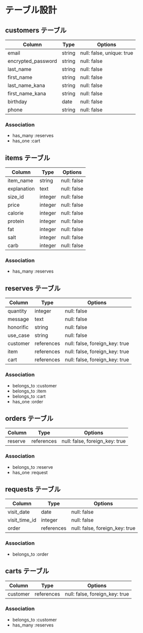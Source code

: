# テーブル設計

## customers テーブル

| Column             | Type    | Options                   |
| ------------------ | ------- | ------------------------- |
| email              | string  | null: false, unique: true |
| encrypted_password | string  | null: false               |
| last_name          | string  | null: false               |
| first_name         | string  | null: false               |
| last_name_kana     | string  | null: false               |
| first_name_kana    | string  | null: false               |
| birthday           | date    | null: false               |
| phone              | string  | null: false               |

### Association

- has_many :reserves
- has_one :cart

## items テーブル

| Column      | Type       | Options     |
| ----------- | ---------- | ------------|
| item_name   | string     | null: false |
| explanation | text       | null: false |
| size_id     | integer    | null: false |
| price       | integer    | null: false |
| calorie     | integer    | null: false |
| protein     | integer    | null: false |
| fat         | integer    | null: false |
| salt        | integer    | null: false |
| carb        | integer    | null: false |

### Association

- has_many :reserves

## reserves テーブル

| Column    | Type       | Options                        |
| --------- | ---------- | ------------------------------ |
| quantity  | integer    | null: false                    |
| message   | text       | null: false                    |
| honorific | string     | null: false                    |
| use_case  | string     | null: false                    |
| customer  | references | null: false, foreign_key: true |
| item      | references | null: false, foreign_key: true |
| cart      | references | null: false, foreign_key: true |

### Association

- belongs_to :customer
- belongs_to :item
- belongs_to :cart
- has_one :order

## orders テーブル

| Column  | Type       | Options                        |
| --------| ---------- | ------------------------------ |
| reserve | references | null: false, foreign_key: true |

### Association

- belongs_to :reserve
- has_one :request

## requests テーブル

| Column        | Type       | Options                        |
| ------------  | ---------- | ------------------------------ |
| visit_date    | date       | null: false                    |
| visit_time_id | integer    | null: false                    |
| order         | references | null: false, foreign_key: true |

### Association

- belongs_to :order

## carts テーブル

| Column       | Type       | Options                        |
| ------------ | ---------- | ------------------------------ |
| customer     | references | null: false, foreign_key: true |

### Association

- belongs_to :customer
- has_many :reserves
